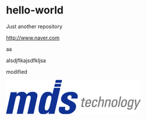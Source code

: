 # hello-world
Just another repository

http://www.naver.com

aa

alsdjflkajsdfkljsa

modified

![pic](https://raw.githubusercontent.com/pwcasdf/hello-world/master/a/MDS%20Logo.jpg)

